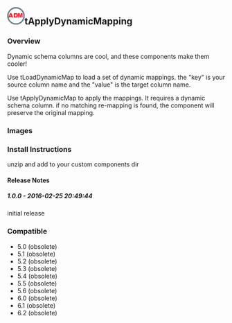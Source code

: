 ## <img src='./logo.jpg' width='40' height='40'>tApplyDynamicMapping

### Overview
Dynamic schema columns are cool, and these components make them cooler!

Use tLoadDynamicMap to load a set of dynamic mappings. the "key" is your source column name and the "value" is the target column name. 

Use tApplyDynamicMap to apply the mappings. It requires a dynamic schema column. if no matching re-mapping is found, the component will preserve the original mapping.
### Images



### Install Instructions
unzip and add to your custom components dir

#### Release Notes

##### 1.0.0 - 2016-02-25 20:49:44
initial release 
### Compatible
 -  5.0 (obsolete)
 -   5.1 (obsolete)
 -   5.2 (obsolete)
 -   5.3 (obsolete)
 -   5.4 (obsolete)
 -   5.5 (obsolete)
 -   5.6 (obsolete)
 -   6.0 (obsolete)
 -   6.1 (obsolete)
 -   6.2 (obsolete)